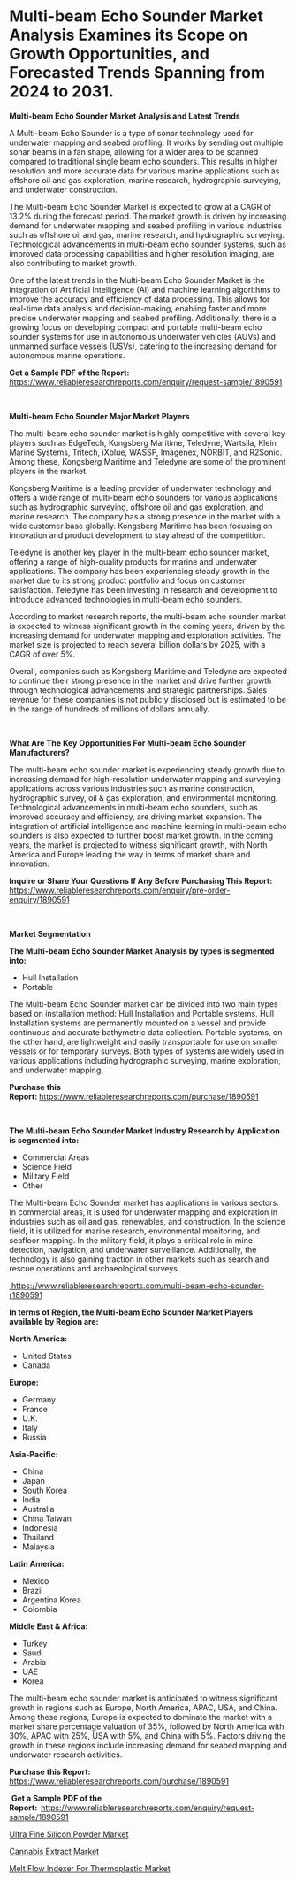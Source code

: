 <p><h1>Multi-beam Echo Sounder Market Analysis Examines its Scope on Growth Opportunities, and Forecasted Trends Spanning from 2024 to 2031.</h1></p><p><strong>Multi-beam Echo Sounder Market Analysis and Latest Trends</strong></p>
<p><p>A Multi-beam Echo Sounder is a type of sonar technology used for underwater mapping and seabed profiling. It works by sending out multiple sonar beams in a fan shape, allowing for a wider area to be scanned compared to traditional single beam echo sounders. This results in higher resolution and more accurate data for various marine applications such as offshore oil and gas exploration, marine research, hydrographic surveying, and underwater construction.</p><p>The Multi-beam Echo Sounder Market is expected to grow at a CAGR of 13.2% during the forecast period. The market growth is driven by increasing demand for underwater mapping and seabed profiling in various industries such as offshore oil and gas, marine research, and hydrographic surveying. Technological advancements in multi-beam echo sounder systems, such as improved data processing capabilities and higher resolution imaging, are also contributing to market growth.</p><p>One of the latest trends in the Multi-beam Echo Sounder Market is the integration of Artificial Intelligence (AI) and machine learning algorithms to improve the accuracy and efficiency of data processing. This allows for real-time data analysis and decision-making, enabling faster and more precise underwater mapping and seabed profiling. Additionally, there is a growing focus on developing compact and portable multi-beam echo sounder systems for use in autonomous underwater vehicles (AUVs) and unmanned surface vessels (USVs), catering to the increasing demand for autonomous marine operations.</p></p>
<p><strong>Get a Sample PDF of the Report:&nbsp;</strong> <a href="https://www.reliableresearchreports.com/enquiry/request-sample/1890591">https://www.reliableresearchreports.com/enquiry/request-sample/1890591</a></p>
<p>&nbsp;</p>
<p><strong>Multi-beam Echo Sounder Major Market Players</strong></p>
<p><p>The multi-beam echo sounder market is highly competitive with several key players such as EdgeTech, Kongsberg Maritime, Teledyne, Wartsila, Klein Marine Systems, Tritech, iXblue, WASSP, Imagenex, NORBIT, and R2Sonic. Among these, Kongsberg Maritime and Teledyne are some of the prominent players in the market.</p><p>Kongsberg Maritime is a leading provider of underwater technology and offers a wide range of multi-beam echo sounders for various applications such as hydrographic surveying, offshore oil and gas exploration, and marine research. The company has a strong presence in the market with a wide customer base globally. Kongsberg Maritime has been focusing on innovation and product development to stay ahead of the competition.</p><p>Teledyne is another key player in the multi-beam echo sounder market, offering a range of high-quality products for marine and underwater applications. The company has been experiencing steady growth in the market due to its strong product portfolio and focus on customer satisfaction. Teledyne has been investing in research and development to introduce advanced technologies in multi-beam echo sounders.</p><p>According to market research reports, the multi-beam echo sounder market is expected to witness significant growth in the coming years, driven by the increasing demand for underwater mapping and exploration activities. The market size is projected to reach several billion dollars by 2025, with a CAGR of over 5%.</p><p>Overall, companies such as Kongsberg Maritime and Teledyne are expected to continue their strong presence in the market and drive further growth through technological advancements and strategic partnerships. Sales revenue for these companies is not publicly disclosed but is estimated to be in the range of hundreds of millions of dollars annually.</p></p>
<p>&nbsp;</p>
<p><strong>What Are The Key Opportunities For Multi-beam Echo Sounder Manufacturers?</strong></p>
<p><p>The multi-beam echo sounder market is experiencing steady growth due to increasing demand for high-resolution underwater mapping and surveying applications across various industries such as marine construction, hydrographic survey, oil & gas exploration, and environmental monitoring. Technological advancements in multi-beam echo sounders, such as improved accuracy and efficiency, are driving market expansion. The integration of artificial intelligence and machine learning in multi-beam echo sounders is also expected to further boost market growth. In the coming years, the market is projected to witness significant growth, with North America and Europe leading the way in terms of market share and innovation.</p></p>
<p><strong>Inquire or Share Your Questions If Any Before Purchasing This Report:</strong> <a href="https://www.reliableresearchreports.com/enquiry/pre-order-enquiry/1890591">https://www.reliableresearchreports.com/enquiry/pre-order-enquiry/1890591</a></p>
<p>&nbsp;</p>
<p><strong>Market Segmentation</strong></p>
<p><strong>The Multi-beam Echo Sounder Market Analysis by types is segmented into:</strong></p>
<p><ul><li>Hull Installation</li><li>Portable</li></ul></p>
<p><p>The Multi-beam Echo Sounder market can be divided into two main types based on installation method: Hull Installation and Portable systems. Hull Installation systems are permanently mounted on a vessel and provide continuous and accurate bathymetric data collection. Portable systems, on the other hand, are lightweight and easily transportable for use on smaller vessels or for temporary surveys. Both types of systems are widely used in various applications including hydrographic surveying, marine exploration, and underwater mapping.</p></p>
<p><strong>Purchase this Report:&nbsp;</strong><a href="https://www.reliableresearchreports.com/purchase/1890591">https://www.reliableresearchreports.com/purchase/1890591</a></p>
<p>&nbsp;</p>
<p><strong>The Multi-beam Echo Sounder Market Industry Research by Application is segmented into:</strong></p>
<p><ul><li>Commercial Areas</li><li>Science Field</li><li>Military Field</li><li>Other</li></ul></p>
<p><p>The Multi-beam Echo Sounder market has applications in various sectors. In commercial areas, it is used for underwater mapping and exploration in industries such as oil and gas, renewables, and construction. In the science field, it is utilized for marine research, environmental monitoring, and seafloor mapping. In the military field, it plays a critical role in mine detection, navigation, and underwater surveillance. Additionally, the technology is also gaining traction in other markets such as search and rescue operations and archaeological surveys.</p></p>
<p><a href="https://www.reliableresearchreports.com/multi-beam-echo-sounder-r1890591">&nbsp;https://www.reliableresearchreports.com/multi-beam-echo-sounder-r1890591</a></p>
<p><strong>In terms of Region, the Multi-beam Echo Sounder Market Players available by Region are:</strong></p>
<p>
    <p> <strong> North America: </strong>
        <ul>
            <li>United States</li>
            <li>Canada</li>
        </ul>
        </p> 
    <p> <strong> Europe: </strong>
        <ul>
            <li>Germany</li>
            <li>France</li>
            <li>U.K.</li>
            <li>Italy</li>
            <li>Russia</li>
        </ul>
        </p> 
    <p> <strong> Asia-Pacific: </strong>
        <ul>
            <li>China</li>
            <li>Japan</li>
            <li>South Korea</li>
            <li>India</li>
            <li>Australia</li>
            <li>China Taiwan</li>
            <li>Indonesia</li>
            <li>Thailand</li>
            <li>Malaysia</li>
        </ul>
        </p> 
    <p> <strong> Latin America: </strong>
        <ul>
            <li>Mexico</li>
            <li>Brazil</li>
            <li>Argentina Korea</li>
            <li>Colombia</li>
        </ul>
        </p> 
    <p> <strong> Middle East & Africa: </strong>
        <ul>
            <li>Turkey</li>
            <li>Saudi</li>
            <li>Arabia</li>
            <li>UAE</li>
            <li>Korea</li>
        </ul>
    </p>
    </p>
<p><p>The multi-beam echo sounder market is anticipated to witness significant growth in regions such as Europe, North America, APAC, USA, and China. Among these regions, Europe is expected to dominate the market with a market share percentage valuation of 35%, followed by North America with 30%, APAC with 25%, USA with 5%, and China with 5%. Factors driving the growth in these regions include increasing demand for seabed mapping and underwater research activities.</p></p>
<p><strong>Purchase this Report: </strong><a href="https://www.reliableresearchreports.com/purchase/1890591">https://www.reliableresearchreports.com/purchase/1890591</a></p>
<p>&nbsp;<strong>Get a Sample PDF of the Report:&nbsp;&nbsp;</strong><a href="https://www.reliableresearchreports.com/enquiry/request-sample/1890591">https://www.reliableresearchreports.com/enquiry/request-sample/1890591</a></p>
<p><strong></strong></p>
<p><p><a href="https://www.linkedin.com/pulse/insights-ultra-fine-silicon-powder-market-size-which-expanding-4mbuf?trackingId=62KRfx6MkPxT%2BgFCQ4gD4g%3D%3D">Ultra Fine Silicon Powder Market</a></p><p><a href="https://www.linkedin.com/pulse/cannabis-extract-market-overview-global-trends-future-prospects-l14of?trackingId=U9UgM5ErbLBYViZsS%2BB2hQ%3D%3D">Cannabis Extract Market</a></p><p><a href="https://www.linkedin.com/pulse/melt-flow-indexer-thermoplastic-market-size-growing-cagr-158-xvoxf?trackingId=%2Fnzek%2BZiB9HY5d9ajT8y8Q%3D%3D">Melt Flow Indexer For Thermoplastic Market</a></p></p>
